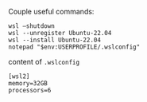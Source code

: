 Couple useful commands:

    wsl —shutdown
    wsl --unregister Ubuntu-22.04
    wsl --install Ubuntu-22.04
    notepad "$env:USERPROFILE/.wslconfig"
  
content of `.wslconfig`  
```properties
[wsl2]
memory=32GB
processors=6
```
